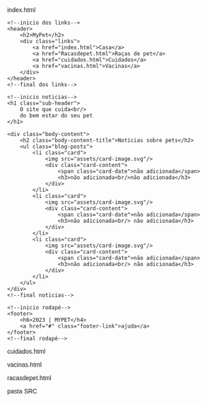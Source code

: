 index.html

<!DOCTYPE html>
<html lang="pt-br">
  <head>
    <title>MyPet</title>
    <meta charset="utf-8">

  </head>
  <body>

    <!--inicio dos links-->
    <header>
        <h2>MyPet</h2>
        <div class="links">
            <a href="index.html">Casa</a>
            <a href="Racasdepet.html">Raças de pet</a>
            <a href="cuidados.html">Cuidados</a>
            <a href="vacinas.html">Vacinas</a>
        </div>
    </header>
    <!--final dos links-->

    <!--inicio noticias-->
    <h1 class="sub-header">
        O site que cuida<br/>
        do bem estar do seu pet
    </h1>
    
    <div class="body-content">
        <h2 class="body-content-title">Notícias sobre pets</h2>
        <ul class="blog-posts">
            <li class="card">
                <img src="assets/card-image.svg"/>
                <div class="card-content">
                    <span class="card-date">não adicionada</span>
                    <h3>não adicionada<br/>não adicionada</h3>
                </div>
            </li>
            <li class="card">
                <img src="assets/card-image.svg"/>
                <div class="card-content">
                    <span class="card-date">não adicionada</span>
                    <h3>não adicionada<br/> não adicionada</h3>
                </div>
            </li>
            <li class="card">
                <img src="assets/card-image.svg"/>
                <div class="card-content">
                    <span class="card-date">não adicionada</span>
                    <h3>não adicionada<br/> não adicionada</h3>
                </div>
            </li>
        </ul>
    </div>
    <!--final noticias-->
    
    <!--inicio rodapé-->
    <footer>
        <h6>2023 | MYPET</h4>
        <a href="#" class="footer-link">ajuda</a>
    </footer>
    <!--final rodapé-->

  </body>
</html>

<!--inicio style-->
<style>
 html, body {
    height: 100%;
    font-family: 'Lucida Sans', 'Lucida Sans Regular', 'Lucida Grande', 'Lucida Sans Unicode', Geneva, Verdana, sans-serif;
    margin: 0;
}

header {
    display: flex;
    align-items: center;
    justify-content: space-between;
    height: 50px;
    background: #48617a;
    opacity: .85;
    padding: 10px 50px;
    color: #FFFFFF;
}

a {
    margin: 5px;
    text-decoration: none;
    color: #FFFFFF;
}
.sub-header {
    display: flex;
    align-items: center;
    background: #48617a;
    margin: 0;
    padding: 0 50px;
    color: #FFFFFF;
    height: 250px;
}

.body-content {
    padding: 0 50px;
    color: #495057;
}

.body-content-title {
    margin: 60px 0;   
}

.blog-posts {
    display: flex;
    list-style-type: none;
    margin-bottom: 80px; 
    padding: initial;
}

.card {
    display: flex;
    align-items: end;
    margin-right: 20px;
}

img {
    width: 420px;
    height: 350px;
}

.card-content {
    position: absolute;
    color: #FFFFFF;
    margin: 20px;
}

.card-date {
    font-size: small;
    opacity: .8;
}

footer {
    display: flex;
    align-items: center;
    justify-content: space-between;
    height: 50px;
    background: #48617a;
    padding: 10px 50px;
    color: #FFFFFF;
}

.footer-link {
    font-size: small;
    font-weight: 100;
}
</style>
<!--final style-->



cuidados.html

vacinas.html

racasdepet.html

pasta SRC
